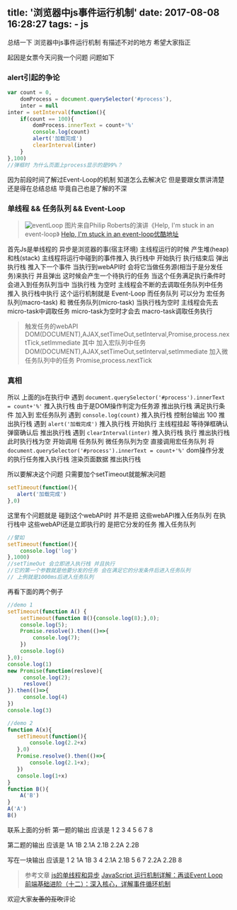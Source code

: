 title: '浏览器中js事件运行机制'
date: 2017-08-08 16:28:27
tags:
    - js
---
总结一下 浏览器中js事件运行机制 有描述不对的地方 希望大家指正
<!--more-->
起因是女票今天问我一个问题
问题如下
### alert引起的争论
```javascript
var count = 0,
    domProcess = document.querySelector('#process'),
    inter = null
inter = setInterval(function(){
    if(count == 100){
        domProcess.innerText = count+'%'
        console.log(count)
        alert('加载完成')
        clearInterval(inter)
    }
},100)
//弹框时 为什么页面上process显示的是99%？
```
因为前段时间了解过Event-Loop的机制 知道怎么去解决它
但是要跟女票讲清楚 还是得在总结总结 毕竟自己也是了解的不深

### 单线程 && 任务队列 && Event-Loop
>![eventLoop](/assets/blogImg/2017-08-08-js-event-loop.png)
图片来自Philip Roberts的演讲《Help, I'm stuck in an event-loop》
[Help, I'm stuck in an event-loop优酷地址](http://v.youku.com/v_show/id_XMjY5MTkwMDYzNg==.html)

首先Js是单线程的 异步是浏览器的事(宿主环境)
主线程运行的时候 产生堆(heap)和栈(stack)
主线程将运行中碰到的事件推入 执行栈中 开始执行 
执行结束后 弹出执行栈 推入下一个事件
当执行到webAPI时 会将它当做任务源(相当于是分发任务)来执行 并且弹出 
这时候会产生一个待执行的任务
当这个任务满足执行条件时 会进入到任务队列当中
当执行栈 为空时 主线程会不断的去调取任务队列中任务 推入 执行栈中执行 这个运行机制就是 Event-Loop
而任务队列 可以分为 宏任务队列(macro-task) 和 微任务队列(micro-task)
当执行栈为空时 主线程会先去micro-task中调取任务 micro-task为空时才会去 macro-task调取任务执行

> 触发任务的webAPI
DOM(DOCUMENT),AJAX,setTimeOut,setInterval,Promise,process.nextTick,setImmediate
其中 加入宏队列中任务 DOM(DOCUMENT),AJAX,setTimeOut,setInterval,setImmediate
加入微任务队列中的任务 Promise,process.nextTick

### 真相

所以 上面的js在执行中
遇到 `document.querySelector('#process').innerText = count+'%'` 
推入执行栈 由于是DOM操作判定为任务源 推出执行栈
满足执行条件 加入到 宏任务队列
遇到 `console.log(count)`
推入执行栈 控制台输出 100 推出执行栈
遇到 `alert('加载完成')`
推入执行栈 开始执行 主线程挂起 等待弹框确认
弹窗确认后 推出执行栈
遇到 `clearInterval(inter)`
推入执行栈 执行 推出执行栈
此时执行栈为空 开始调用 任务队列
微任务队列为空 直接调用宏任务队列
将 `document.querySelector('#process').innerText = count+'%'` dom操作分发的执行任务推入执行栈
渲染页面数据 推出执行栈

所以要解决这个问题 只需要加个setTimeout就能解决问题
```javascript
setTimeout(function(){
   alert('加载完成') 
},0)
 ```

这里有个问题就是 碰到这个webAPI时 并不是把 这些webAPI推入任务队列
在执行栈中 这些webAPI还是立即执行的 是把它分发的任务 推入任务队列
```javascript
//譬如
setTimeout(function(){
    console.log('log')
},1000)
//setTimeOut 会立即进入执行栈 并且执行
//它的第一个参数就是他要分发的任务 会在满足它的分发条件后进入任务队列 
// 上例就是1000ms后进入任务队列
```
再看下面的两个例子
```javascript
//demo 1
setTimeout(function A() {
    setTimeout(function B(){console.log(8);},0);
    console.log(5);
    Promise.resolve().then(()=>{
        console.log(7);
    })
    console.log(6)
},0);
console.log(1)
new Promise(function(reslove){
     console.log(2);
     reslove()
}).then(()=>{
     console.log(4)
})
console.log(3)

//demo 2
function A(x){
   setTimeout(function(){
       console.log(2.2+x)
   },0)
   Promise.resolve().then(()=>{
       console.log(2.1+x);
   })
   console.log(1+x)
}
function B(){
    A('B')
}
A('A')
B() 
 ```
联系上面的分析 
第一题的输出 应该是 1 2 3 4 5 6 7 8

第二题的输出 应该是 1A 1B 2.1A 2.1B 2.2A 2.2B
 
写在一块输出 应该是 1 2 1A 1B 3 4 2.1A 2.1B 5 6 7 2.2A 2.2B 8

> 参考文章
[js的单线程和异步](http://www.cnblogs.com/woodyblog/p/6061671.html)
[JavaScript 运行机制详解：再谈Event Loop](http://www.ruanyifeng.com/blog/2014/10/event-loop.html)
[前端基础进阶（十二）：深入核心，详解事件循环机制](http://www.jianshu.com/p/12b9f73c5a4f)

欢迎大家~~友善的互吹~~评论
